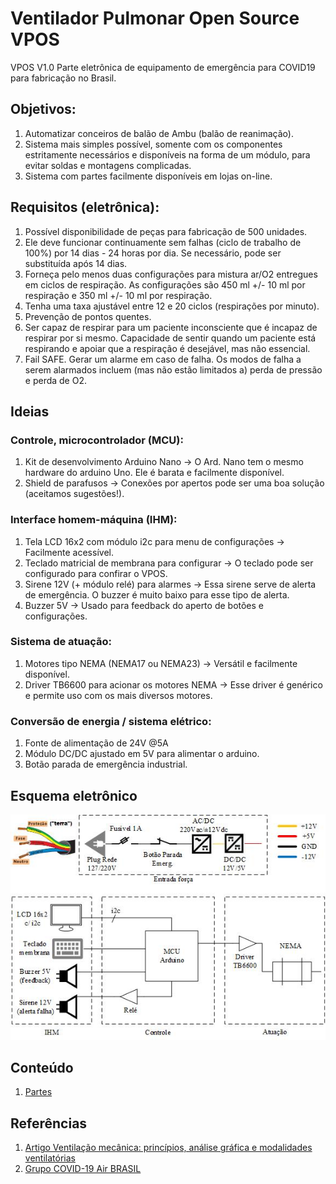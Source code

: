 # Ventilador Pulmonar Open Source VPOS
VPOS V1.0
Parte eletrônica de equipamento de emergência para COVID19 para fabricação no Brasil.

## Objetivos:

1. Automatizar conceiros de balão de Ambu (balão de reanimação).
1. Sistema mais simples possível, somente com os componentes estritamente necessários e disponíveis na forma de um módulo, para evitar soldas e montagens complicadas.
1. Sistema com partes facilmente disponíveis em lojas on-line.

## Requisitos (eletrônica):

1. Possível disponibilidade de peças para fabricação de 500 unidades.
1. Ele deve funcionar continuamente sem falhas (ciclo de trabalho de 100%) por 14 dias - 24 horas por dia. Se necessário, pode ser substituída após 14 dias.
1. Forneça pelo menos duas configurações para mistura ar/O2 entregues em ciclos de respiração. As configurações são 450 ml +/- 10 ml por respiração e 350 ml +/- 10 ml por respiração.
1. Tenha uma taxa ajustável entre 12 e 20 ciclos (respirações por minuto).
1. Prevenção de pontos quentes.
1. Ser capaz de respirar para um paciente inconsciente que é incapaz de respirar por si mesmo. Capacidade de sentir quando um paciente está respirando e apoiar que a respiração é desejável, mas não essencial.
1. Fail SAFE. Gerar um alarme em caso de falha. Os modos de falha a serem alarmados incluem (mas não estão limitados a) perda de pressão e perda de O2.

## Ideias
### Controle, microcontrolador (MCU):
1. Kit de desenvolvimento Arduino Nano → O Ard. Nano tem o mesmo hardware do arduino Uno. Ele é barata e facilmente disponível.
1. Shield de parafusos → Conexões por apertos pode ser uma boa solução (aceitamos sugestões!).
### Interface homem-máquina (IHM):
1. Tela LCD 16x2 com módulo i2c para menu de configurações → Facilmente acessível.
1. Teclado matricial de membrana para configurar → O teclado pode ser configurado para confirar o VPOS.
1. Sirene 12V (+ módulo relé) para alarmes → Essa sirene serve de alerta de emergência. O buzzer é muito baixo para esse tipo de alerta.
1. Buzzer 5V → Usado para feedback do aperto de botões e configurações.
### Sistema de atuação:
1. Motores tipo NEMA (NEMA17 ou NEMA23) → Versátil e facilmente disponível.
1. Driver TB6600 para acionar os motores NEMA → Esse driver é genérico e permite uso com os mais diversos motores.
### Conversão de energia / sistema elétrico:
1. Fonte de alimentação de 24V @5A
1. Módulo DC/DC ajustado em 5V para alimentar o arduino.
1. Botão parada de emergência industrial.

## Esquema eletrônico
![Driver](/pics/Drawing_geral.jpg)


## Conteúdo

1. [Partes]

[Partes]: docs/HW-Parts.md

## Referências
1. [Artigo Ventilação mecânica: princípios, análise gráfica e modalidades ventilatórias]
1. [Grupo COVID-19 Air BRASIL]

[Artigo Ventilação mecânica: princípios, análise gráfica e modalidades ventilatórias]: http://www.scielo.br/pdf/jbpneu/v33s2/a02v33s2.pdf

[Grupo COVID-19 Air BRASIL]: https://www.facebook.com/groups/235476464265909/
